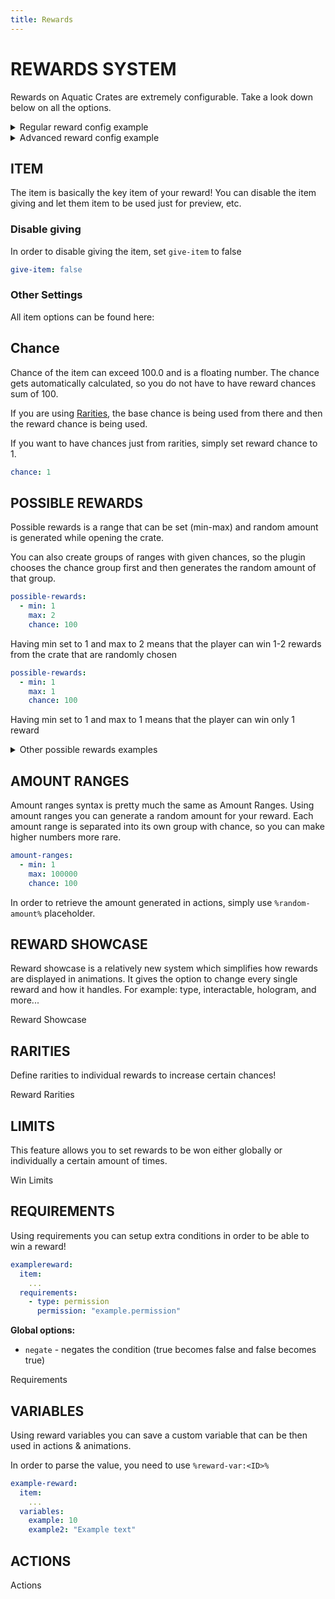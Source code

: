 ```yaml
---
title: Rewards
---
```


# REWARDS SYSTEM

Rewards on Aquatic Crates are extremely configurable. Take a look down below on all the options.
<details>
  <summary>Regular reward config example</summary>

  ```yml
  rewards:
    demo_axe:
      item:
        material: DIAMOND_AXE
        display-name: "<#f786be>Diamond Axe"
        amount: 1
        enchants:
        - EFFICIENCY:1
        - UNBREAKING:1
        flags:
        - HIDE_ATTRIBUTES
        lore:
        - ''
      chance: 9
      give-item: false
      actions:
      - type: message
        message: "<#90EE90>You've won a Diamond Axe."
      - type: giveitem
        item:
          display-name: "<#f786be>Diamond Axe"
          material: DIAMOND_AXE
          amount: 1
          enchants:
          - EFFICIENCY:1
          - UNBREAKING:1
          lore: []
  ```

</details>

<details>
  <summary>Advanced reward config example</summary>

  ```yml
  possible-rewards:
  - min: 1
    max: 2
    chance: 100
  rarities:
    common:
      chance: 50
      display-name: "<gray>Common"
    uncommon:
      chance: 30
      display-name: "<#EAF18D>Uncommon"
    rare:
      chance: 20
      display-name: "<#83D1F1>Rare"
  rewards:
    demo_axe:
      item:
        material: DIAMOND_AXE
        display-name: "<#f786be>Diamond Axe"
        amount: 1
        enchants:
        - EFFICIENCY:1
        - UNBREAKING:1
        flags:
        - HIDE_ATTRIBUTES
        lore:
        - ''
      chance: 9
      give-item: false
      rarity: common
      actions:
      - type: message
        message: "<#90EE90>You've won a Diamond Axe."
      - type: giveitem
        item:
          display-name: "<#f786be>Diamond Axe"
          material: DIAMOND_AXE
          amount: 1
          enchants:
          - EFFICIENCY:1
          - UNBREAKING:1
          lore: []
      reward-showcase:
        type: ITEM
        interactables:
          - type: MODELENGINE
            model: example_model
            offset: "0;0;0"
        spawn-actions:
          - type: message
            message: "Reward showcase has been spawned"
  ```
  
</details>

## ITEM

The item is basically the key item of your reward!
You can disable the item giving and let them item to be used just for preview, etc.

### Disable giving
In order to disable giving the item, set ``give-item`` to false

```yml
give-item: false
```

### Other Settings
All item options can be found here:

<Page url="aquaticcrates/miscellaneous/itemsettings"></Page>

## Chance
Chance of the item can exceed 100.0 and is a floating number.
The chance gets automatically calculated, so you do not have to have reward chances sum of 100.

If you are using [Rarities](#rarities), the base chance is being used from there and then the reward chance is being used.

If you want to have chances just from rarities, simply set reward chance to 1.

```yml
chance: 1
```

## POSSIBLE REWARDS

Possible rewards is a range that can be set (min-max) and random amount is generated while opening the crate.

You can also create groups of ranges with given chances, so the plugin chooses the chance group first and then generates the random amount of that group.

```yml
possible-rewards:
  - min: 1
    max: 2
    chance: 100
```

Having min set to 1 and max to 2 means that the player can win 1-2 rewards from the crate that are randomly chosen

```yml
possible-rewards:
  - min: 1
    max: 1
    chance: 100
```

Having min set to 1 and max to 1 means that the player can win only 1 reward

<details>
  <summary>Other possible rewards examples</summary>

  ```yml
  possible-rewards:
    - min: 1
      max: 1
      chance: 25
    - min: 2
      max: 2
      chance: 25
    - min: 3
      max: 3
      chance: 25
    - min: 4
      max: 4
      chance: 25
  ```

  ```yml
  possible-rewards:  
    - min: 1
      max: 2
      chance: 80
    - min: 2
      max: 5
      chance: 20
  ```

</details>

## AMOUNT RANGES
Amount ranges syntax is pretty much the same as Amount Ranges.
Using amount ranges you can generate a random amount for your reward.
Each amount range is separated into its own group with chance, so you can make higher numbers more rare.

```yml
amount-ranges:
  - min: 1
    max: 100000
    chance: 100
```

In order to retrieve the amount generated in actions, simply use ``%random-amount%`` placeholder.

## REWARD SHOWCASE

Reward showcase is a relatively new system which simplifies how rewards are displayed in animations. It gives the option to change every single reward and how it handles. For example: type, interactable, hologram, and more...

<Page url="aquaticcrates/basic/reward/rewardshowcase">Reward Showcase</Page>

## RARITIES

Define rarities to individual rewards to increase certain chances! 

<Page url="aquaticcrates/basic/reward/rarities">Reward Rarities</Page>

## LIMITS

This feature allows you to set rewards to be won either globally or individually a certain amount of times.

<Page url="aquaticcrates/basic/reward/winlimits">Win Limits</Page>

## REQUIREMENTS

Using requirements you can setup extra conditions in order to be able to win a reward!

```yml
examplereward:
  item:
    ...
  requirements:
    - type: permission
      permission: "example.permission"
```

**Global options:**
- ``negate`` - negates the condition (true becomes false and false becomes true)

<Page url="aquaticcrates/basic/reward/rewardrequirements">Requirements</Page>

## VARIABLES

Using reward variables you can save a custom variable that can be then used in actions & animations.

In order to parse the value, you need to use ``%reward-var:<ID>%``

```yml
example-reward:
  item:
    ...
  variables:
    example: 10
    example2: "Example text"
```

## ACTIONS

<Page url="aquaticcrates/miscellaneous/globalactions">Actions</Page>
